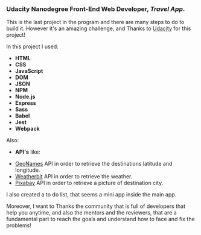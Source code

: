 ### Udacity Nanodegree Front-End Web Developer, ***Travel App***.

This is the last project in the program and there are many steps to do to build it. However it's an amazing challenge, and Thanks to [Udacity](https://www.udacity.com/) for this project!

In this project I used:
- **HTML**
- **CSS**
- **JavaScript**
- **DOM**
- **JSON**
- **NPM**
- **Node.js**
- **Express**
- **Sass**
- **Babel**
- **Jest**
- **Webpack**

Also:
- **API's** like:
* [GeoNames](https://www.geonames.org/) API in order to retrieve the destinations latitude and longitude. 
* [Weatherbit](https://www.weatherbit.io/) API in order to retrieve the weather.
* [Pixabay](https://pixabay.com/) API in order to retrieve a picture of destination city.

I also created a to do list, that seems a mini app inside the main app.

Moreover, I want to Thanks the community that is full of developers that help you anytime, and also the mentors and the reviewers, that are a fundamental part to reach the goals and understand how to face and fix the problems!


